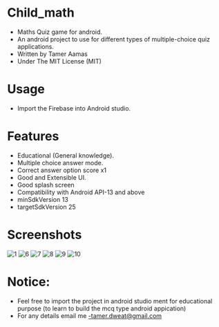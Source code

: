 # Child_math

- Maths Quiz game for android.
- An android project to use for different types of multiple-choice quiz applications.
- Written by Tamer Aamas
- Under The MIT License (MIT)


# Usage
- Import the Firebase  into Android studio.

# Features
- Educational (General knowledge).
- Multiple choice answer mode.
- Correct answer option score x1
- Good and Extensible UI.
- Good splash screen
- Compatibility with Android API-13 and above
- minSdkVersion 13
- targetSdkVersion 25

# Screenshots

![1](https://user-images.githubusercontent.com/12006284/65444354-8d336000-de38-11e9-8614-1703d4288f37.jpg)
![6](https://user-images.githubusercontent.com/12006284/65444373-97edf500-de38-11e9-8aaf-ffe0e4e89295.jpg)
![7](https://user-images.githubusercontent.com/12006284/65444385-9cb2a900-de38-11e9-884d-d12f4ec6c6fc.jpg)
![8](https://user-images.githubusercontent.com/12006284/65444396-a1775d00-de38-11e9-9b2f-348ff32b54ee.jpg)
![9](https://user-images.githubusercontent.com/12006284/65444403-a50ae400-de38-11e9-8b80-08fcebb421cd.jpg)
![10](https://user-images.githubusercontent.com/12006284/65444419-a9370180-de38-11e9-969d-1c421f18f9a6.jpg)


# Notice:
- Feel free to import the project in android studio ment for educational purpose (to learn to build the mcq type android appication)
- For any details email me -tamer.dweat@gmail.com


